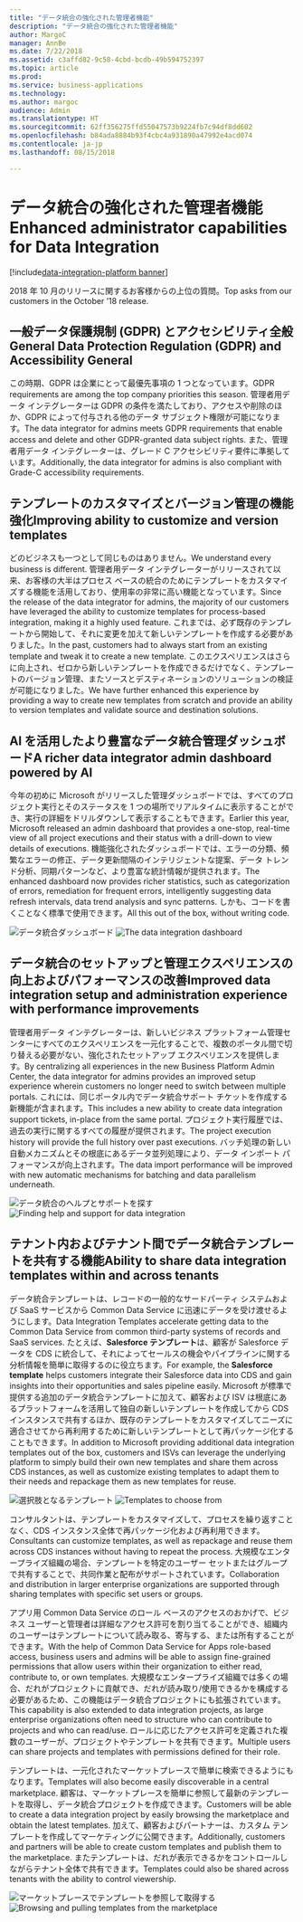 ```yaml
---
title: "データ統合の強化された管理者機能"
description: "データ統合の強化された管理者機能"
author: MargoC
manager: AnnBe
ms.date: 7/22/2018
ms.assetid: c3affd82-9c58-4cbd-bcdb-49b594752397
ms.topic: article
ms.prod: 
ms.service: business-applications
ms.technology: 
ms.author: margoc
audience: Admin
ms.translationtype: HT
ms.sourcegitcommit: 62ff356275ffd55047573b9224fb7c94df8dd602
ms.openlocfilehash: b84ada8884b93f4cbc4a931890a47992e4acd074
ms.contentlocale: ja-jp
ms.lasthandoff: 08/15/2018

---
```

#  <a name="enhanced-administrator-capabilities-for-data-integration"></a><span data-ttu-id="149f3-103">データ統合の強化された管理者機能</span><span class="sxs-lookup"><span data-stu-id="149f3-103">Enhanced administrator capabilities for Data Integration</span></span>

[!include[data-integration-platform banner](../includes/data-integration-platform.md)]




<span data-ttu-id="149f3-104">2018 年 10 月のリリースに関するお客様からの上位の質問。</span><span class="sxs-lookup"><span data-stu-id="149f3-104">Top asks from our customers in the October ’18 release.</span></span>

   ## <a name="general-data-protection-regulation-gdpr-and-accessibility-general"></a><span data-ttu-id="149f3-105">一般データ保護規制 (GDPR) とアクセシビリティ全般</span><span class="sxs-lookup"><span data-stu-id="149f3-105">General Data Protection Regulation (GDPR) and Accessibility General</span></span>
   
   <span data-ttu-id="149f3-106">この時期、GDPR は企業にとって最優先事項の 1 つとなっています。</span><span class="sxs-lookup"><span data-stu-id="149f3-106">GDPR requirements are among the top company priorities this season.</span></span> <span data-ttu-id="149f3-107">管理者用データ インテグレーターは GDPR の条件を満たしており、アクセスや削除のほか、GDPR によって付与される他のデータ サブジェクト権限が可能になります。</span><span class="sxs-lookup"><span data-stu-id="149f3-107">The data integrator for admins meets GDPR requirements that enable access and delete and other GDPR-granted data subject rights.</span></span>
<span data-ttu-id="149f3-108">また、管理者用データ インテグレーターは、グレード C アクセシビリティ要件に準拠しています。</span><span class="sxs-lookup"><span data-stu-id="149f3-108">Additionally, the data integrator for admins is also compliant with Grade-C accessibility requirements.</span></span>

   ## <a name="improving-ability-to-customize-and-version-templates"></a><span data-ttu-id="149f3-109">テンプレートのカスタマイズとバージョン管理の機能強化</span><span class="sxs-lookup"><span data-stu-id="149f3-109">Improving ability to customize and version templates</span></span> 
   
   <span data-ttu-id="149f3-110">どのビジネスも一つとして同じものはありません。</span><span class="sxs-lookup"><span data-stu-id="149f3-110">We understand every business is different.</span></span> <span data-ttu-id="149f3-111">管理者用データ インテグレーターがリリースされて以来、お客様の大半はプロセス ベースの統合のためにテンプレートをカスタマイズする機能を活用しており、使用率の非常に高い機能となっています。</span><span class="sxs-lookup"><span data-stu-id="149f3-111">Since the release of the data integrator for admins, the majority of our customers have leveraged the ability to customize templates for process-based integration, making it a highly used feature.</span></span> <span data-ttu-id="149f3-112">これまでは、必ず既存のテンプレートから開始して、それに変更を加えて新しいテンプレートを作成する必要がありました。</span><span class="sxs-lookup"><span data-stu-id="149f3-112">In the past, customers had to always start from an existing template and tweak it to create a new template.</span></span> <span data-ttu-id="149f3-113">このエクスペリエンスはさらに向上され、ゼロから新しいテンプレートを作成できるだけでなく、テンプレートのバージョン管理、またソースとデスティネーションのソリューションの検証が可能になりました。</span><span class="sxs-lookup"><span data-stu-id="149f3-113">We have further enhanced this experience by providing a way to create new templates from scratch and provide an ability to version templates and validate source and destination solutions.</span></span>

   ## <a name="a-richer-data-integrator-admin-dashboard-powered-by-ai"></a><span data-ttu-id="149f3-114">AI を活用したより豊富なデータ統合管理ダッシュボード</span><span class="sxs-lookup"><span data-stu-id="149f3-114">A richer data integrator admin dashboard powered by AI</span></span>
   
   <span data-ttu-id="149f3-115">今年の初めに Microsoft がリリースした管理ダッシュボードでは、すべてのプロジェクト実行とそのステータスを 1 つの場所でリアルタイムに表示することができ、実行の詳細をドリルダウンして表示することもできます。</span><span class="sxs-lookup"><span data-stu-id="149f3-115">Earlier this year, Microsoft released an admin dashboard that provides a one-stop, real-time view of all project executions and their status with a drill-down to view details of executions.</span></span> <span data-ttu-id="149f3-116">機能強化されたダッシュボードでは、エラーの分類、頻繁なエラーの修正、データ更新間隔のインテリジェントな提案、データ トレンド分析、同期パターンなど、より豊富な統計情報が提供されます。</span><span class="sxs-lookup"><span data-stu-id="149f3-116">The enhanced dashboard now provides richer statistics, such as categorization of errors, remediation for frequent errors, intelligently suggesting data refresh intervals, data trend analysis and sync patterns.</span></span> <span data-ttu-id="149f3-117">しかも、コードを書くことなく標準で使用できます。</span><span class="sxs-lookup"><span data-stu-id="149f3-117">All this out of the box, without writing code.</span></span>

   <span data-ttu-id="149f3-118">![](media/data-integration-capability-admins-1.png "データ統合ダッシュボード") <!-- picture --></span><span class="sxs-lookup"><span data-stu-id="149f3-118">![](media/data-integration-capability-admins-1.png "The data integration dashboard") <!-- picture --></span></span>


   ## <a name="improved-data-integration-setup-and-administration-experience-with-performance-improvements"></a><span data-ttu-id="149f3-119">データ統合のセットアップと管理エクスペリエンスの向上およびパフォーマンスの改善</span><span class="sxs-lookup"><span data-stu-id="149f3-119">Improved data integration setup and administration experience with performance improvements</span></span>
   
   <span data-ttu-id="149f3-120">管理者用データ インテグレーターは、新しいビジネス プラットフォーム管理センターにすべてのエクスペリエンスを一元化することで、複数のポータル間で切り替える必要がない、強化されたセットアップ エクスペリエンスを提供します。</span><span class="sxs-lookup"><span data-stu-id="149f3-120">By centralizing all experiences in the new Business Platform Admin Center, the data integrator for admins provides an improved setup experience wherein customers no longer need to switch between multiple portals.</span></span> <span data-ttu-id="149f3-121">これには、同じポータル内でデータ統合サポート チケットを作成する新機能が含まれます。</span><span class="sxs-lookup"><span data-stu-id="149f3-121">This includes a new ability to create data integration support tickets, in-place from the same portal.</span></span> <span data-ttu-id="149f3-122">プロジェクト実行履歴では、過去の実行に関するすべての履歴が提供されます。</span><span class="sxs-lookup"><span data-stu-id="149f3-122">The project execution history will provide the full history over past executions.</span></span> <span data-ttu-id="149f3-123">バッチ処理の新しい自動メカニズムとその根底にあるデータ並列処理により、データ インポート パフォーマンスが向上されます。</span><span class="sxs-lookup"><span data-stu-id="149f3-123">The data import performance will be improved with new automatic mechanisms for batching and data parallelism underneath.</span></span>

   <span data-ttu-id="149f3-124">![](media/data-integration-capability-admins-2.png "データ統合のヘルプとサポートを探す") <!-- picture --></span><span class="sxs-lookup"><span data-stu-id="149f3-124">![](media/data-integration-capability-admins-2.png "Finding help and support for data integration") <!-- picture --></span></span>

<a name="templates"></a>
   ## <a name="ability-to-share-data-integration-templates-within-and-across-tenants"></a><span data-ttu-id="149f3-125">テナント内およびテナント間でデータ統合テンプレートを共有する機能</span><span class="sxs-lookup"><span data-stu-id="149f3-125">Ability to share data integration templates within and across tenants</span></span> 
   
   <span data-ttu-id="149f3-126">データ統合テンプレートは、レコードの一般的なサードパーティ システムおよび SaaS サービスから Common Data Service に迅速にデータを受け渡せるようにします。</span><span class="sxs-lookup"><span data-stu-id="149f3-126">Data Integration Templates accelerate getting data to the Common Data Service from common third-party systems of records and SaaS services.</span></span> <span data-ttu-id="149f3-127">たとえば、**Salesforce テンプレート**は、顧客が Salesforce データを CDS に統合して、それによってセールスの機会やパイプラインに関する分析情報を簡単に取得するのに役立ちます。</span><span class="sxs-lookup"><span data-stu-id="149f3-127">For example, the **Salesforce template** helps customers integrate their Salesforce data into CDS and gain insights into their opportunities and sales pipeline easily.</span></span> <span data-ttu-id="149f3-128">Microsoft が標準で提供する追加のデータ統合テンプレートに加えて、顧客および ISV は根底にあるプラットフォームを活用して独自の新しいテンプレートを作成してから CDS インスタンスで共有するほか、既存のテンプレートをカスタマイズしてニーズに適合させてから再利用するために新しいテンプレートとして再パッケージ化することもできます。</span><span class="sxs-lookup"><span data-stu-id="149f3-128">In addition to Microsoft providing additional data integration templates out of the box, customers and ISVs can leverage the underlying platform to simply build their own new templates and share them across CDS instances, as well as customize existing templates to adapt them to their needs and repackage them as new templates for reuse.</span></span>

   <span data-ttu-id="149f3-129">![](media/6-1.png "選択肢となるテンプレート") <!-- picture --></span><span class="sxs-lookup"><span data-stu-id="149f3-129">![](media/6-1.png "Templates to choose from") <!-- picture --></span></span>


   <span data-ttu-id="149f3-130">コンサルタントは、テンプレートをカスタマイズして、プロセスを繰り返すことなく、CDS インスタンス全体で再パッケージ化および再利用できます。</span><span class="sxs-lookup"><span data-stu-id="149f3-130">Consultants can customize templates, as well as repackage and reuse them across CDS instances without having to repeat the process.</span></span> <span data-ttu-id="149f3-131">大規模なエンタープライズ組織の場合、テンプレートを特定のユーザー セットまたはグループで共有することで、共同作業と配布がサポートされています。</span><span class="sxs-lookup"><span data-stu-id="149f3-131">Collaboration and distribution in larger enterprise organizations are supported through sharing templates with specific set users or groups.</span></span>

   <span data-ttu-id="149f3-132">アプリ用 Common Data Service のロール ベースのアクセスのおかげで、ビジネス ユーザーと管理者は詳細なアクセス許可を割り当てることができ、組織内のユーザーはテンプレートについて読み取る、寄与する、または所有することができます。</span><span class="sxs-lookup"><span data-stu-id="149f3-132">With the help of Common Data Service for Apps role-based access, business users and admins will be able to assign fine-grained permissions that allow users within their organization to either read, contribute to, or own templates.</span></span> <span data-ttu-id="149f3-133">大規模なエンタープライズ組織では多くの場合、だれがプロジェクトに貢献でき、だれが読み取り/使用できるかを構成する必要があるため、この機能はデータ統合プロジェクトにも拡張されています。</span><span class="sxs-lookup"><span data-stu-id="149f3-133">This capability is also extended to data integration projects, as large enterprise organizations often need to structure who can contribute to projects and who can read/use.</span></span> <span data-ttu-id="149f3-134">ロールに応じたアクセス許可を定義された複数のユーザーが、プロジェクトやテンプレートを共有できます。</span><span class="sxs-lookup"><span data-stu-id="149f3-134">Multiple users can share projects and templates with permissions defined for their role.</span></span>

   <span data-ttu-id="149f3-135">テンプレートは、一元化されたマーケットプレースで簡単に検索できるようにもなります。</span><span class="sxs-lookup"><span data-stu-id="149f3-135">Templates will also become easily discoverable in a central marketplace.</span></span>
<span data-ttu-id="149f3-136">顧客は、マーケットプレースを簡単に参照して最新のテンプレートを取得し、データ統合プロジェクトを作成できます。</span><span class="sxs-lookup"><span data-stu-id="149f3-136">Customers will be able to create a data integration project by easily browsing the marketplace and obtain the latest templates.</span></span> <span data-ttu-id="149f3-137">加えて、顧客およびパートナーは、カスタム テンプレートを作成してマーケティングに公開できます。</span><span class="sxs-lookup"><span data-stu-id="149f3-137">Additionally, customers and partners will be able to create custom templates and publish them to the marketplace.</span></span>
<span data-ttu-id="149f3-138">またテンプレートは、だれが表示できるかをコントロールしながらテナント全体で共有できます。</span><span class="sxs-lookup"><span data-stu-id="149f3-138">Templates could also be shared across tenants with the ability to control viewership.</span></span>

   <span data-ttu-id="149f3-139">![](media/6-2.png "マーケットプレースでテンプレートを参照して取得する") <!-- picture --></span><span class="sxs-lookup"><span data-stu-id="149f3-139">![](media/6-2.png "Browsing and pulling templates from the marketplace") <!-- picture --></span></span>

